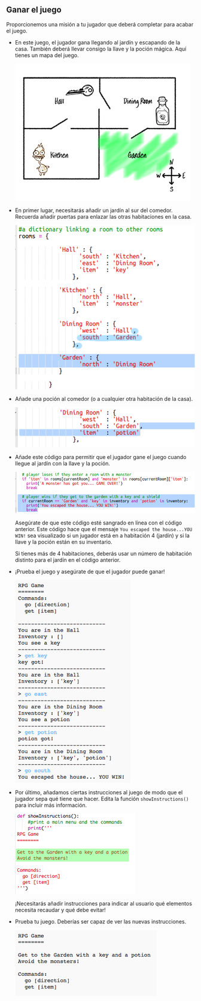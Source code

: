 ## Ganar el juego

Proporcionemos una misión a tu jugador que deberá completar para acabar el juego.

+ En este juego, el jugador gana llegando al jardín y escapando de la casa. También deberá llevar consigo la llave y la poción mágica. Aquí tienes un mapa del juego.

  ![screenshot](images/rpg-final-map.png)

+ En primer lugar, necesitarás añadir un jardín al sur del comedor. Recuerda añadir puertas para enlazar las otras habitaciones en la casa.
  
  ![screenshot](images/rpg-garden.png)

+ Añade una poción al comedor (o a cualquier otra habitación de la casa).

  ![screenshot](images/rpg-potion.png)
  
+ Añade este código para permitir que el jugador gane el juego cuando llegue al jardín con la llave y la poción.

  ![screenshot](images/rpg-win-code.png)

  Asegúrate de que este código esté sangrado en línea con el código anterior. Este código hace que el mensaje `You escaped the house...YOU WIN!` sea visualizado si un jugador está en a habitación 4 (jardín) y si la llave y la poción están en su inventario.
  
  Si tienes más de 4 habitaciones, deberás usar un número de habitación distinto para el jardín en el código anterior.

+ ¡Prueba el juego y asegúrate de que el jugador puede ganar!

  ![screenshot](images/rpg-win-test.png)

+ Por último, añadamos ciertas instrucciones al juego de modo que el jugador sepa qué tiene que hacer. Edita la función `showInstructions()` para incluir más información.

  ![screenshot](images/rpg-instructions-code.png)

  ¡Necesitarás añadir instrucciones para indicar al usuario qué elementos necesita recaudar y qué debe evitar!

+ Prueba tu juego. Deberías ser capaz de ver las nuevas instrucciones.
  
  ![screenshot](images/rpg-instructions-test.png)

